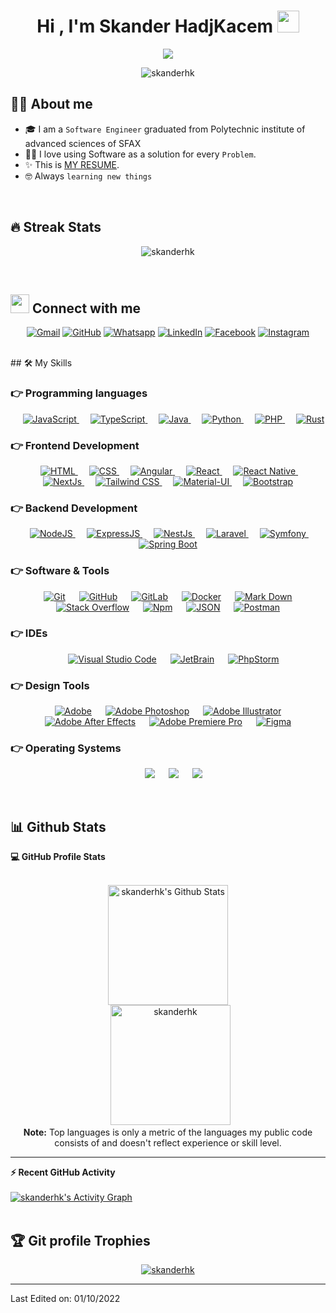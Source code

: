 <h1 align="center">Hi , I'm Skander HadjKacem <img src="https://media.giphy.com/media/hvRJCLFzcasrR4ia7z/giphy.gif" width="35"></h1>
<p align="center">
  <a href="https://github.com/DenverCoder1/readme-typing-svg"><img src="https://readme-typing-svg.herokuapp.com/?lines=Software+Engineer;Web+And+Mobile+Developer;Full+Stack+JS;&center=true&width=500&height=50"></a>
</p>

<p align="center"> 
	<img src="https://komarev.com/ghpvc/?username=skanderhk&label=Profile%20views&color=0e75b6&style=flat-square" alt="skanderhk" /> 
</p>


## 💁‍♂️  About me
- 🎓 I am a `Software Engineer` graduated from Polytechnic institute of advanced sciences of SFAX
- 🧑‍💻  I love using Software as a solution for every `Problem`.
- ✨ This is [MY RESUME](https://drive.google.com/file/d/1ArQK5Yj6hM-vqSgWxpxB3fI5_jk4Mrti/view?usp=sharing).
- 🤓 Always `learning new things`

<br>

## 🔥 Streak Stats
<p align="center"><img src="https://github-readme-streak-stats.herokuapp.com/?user=skanderhk&theme=algolia" alt="skanderhk" /></p>

<br>

## <img src="https://media.giphy.com/media/iY8CRBdQXODJSCERIr/giphy.gif" width="30px"> Connect with me
<p align="center">
	<a href="mailto:skander.hkacem@gmail.com"><img img src="https://img.shields.io/badge/gmail-%23EA4335.svg?style=flat-square&logo=gmail&logoColor=white" alt="Gmail"/></a>
	<a href="https://github.com/skanderhk"><img src="https://img.shields.io/badge/github-%23181717.svg?style=flat-square&logo=github&logoColor=white" alt="GitHub"/></a>
	<a href="https://wa.me/21644235600"><img src="https://img.shields.io/badge/whatsapp-%2325D366.svg?style=flat-square&logo=whatsapp&logoColor=white" alt="Whatsapp"/></a>
	<a href="https://www.linkedin.com/in/skanderhk/"><img src="https://img.shields.io/badge/linkedin-%230A66C2.svg?style=flat-square&logo=linkedin&logoColor=white" alt="LinkedIn"/></a>
	<a href="https://www.facebook.com/SkanderHKacem"><img src="https://img.shields.io/badge/facebook-%231877F2.svg?style=flat-square&logo=facebook&logoColor=white" alt="Facebook"/></a>
	<a href="https://www.instagram.com/skander.hk/"><img src="https://img.shields.io/badge/instagram-%23E4405F.svg?style=flat-square&logo=instagram&logoColor=white" alt="Instagram"/></a>
</p>

<br>
## 🛠️ My Skills

### 👉 Programming languages

<p align="center"> 
  &emsp; 
  <a href="https://developer.mozilla.org/en-US/docs/Web/JavaScript" target="_blank"> 
     <img alt="JavaScript" src="https://img.shields.io/badge/JavaScript-F7DF1E.svg?style=flat-square&logo=javascript&logoColor=black">
   </a>
  &emsp; 
  <a href="https://www.typescriptlang.org/" target="_blank"> 
     <img alt="TypeScript" src="https://img.shields.io/badge/TypeScript-007ACC.svg?style=flat-square&logo=typescript&logoColor=white">
   </a>
  &emsp;
  <a href="https://www.java.com" target="_blank"> 
    <img alt="Java" src="https://img.shields.io/badge/Java-ED8B00.svg?style=flat-square&logo=java&logoColor=white">
  </a>
  &emsp;
   <a href="https://www.python.org" target="_blank">
    <img alt="Python" src="https://img.shields.io/badge/Python%20-%2314354C.svg?style=flat-square&logo=python&logoColor=white">
  </a>
  &emsp;
   <a href="https://www.php.net/" target="_blank">
    <img alt="PHP" src="https://img.shields.io/badge/Php%20-%23474A8A.svg?style=flat-square&logo=php&logoColor=white">
  </a>
  &emsp;
   <a href="https://www.rust-lang.org" target="_blank">
    <img alt="Rust" src="https://img.shields.io/badge/Rust-000000.svg?style=flat-square&logo=rust&logoColor=white">
  </a>
</p>

### 👉 Frontend Development
<p align="center"> 
  &emsp; 
  <a href="https://www.w3.org/html/" target="_blank"> 
   <img alt="HTML" src="https://img.shields.io/badge/HTML5%20-%23E34F26.svg?style=flat-square&logo=html5&logoColor=white">
  </a>   
  &emsp;
  <a href="https://www.w3schools.com/css/" target="_blank">
    <img alt="CSS" src="https://img.shields.io/badge/CSS%20-%231572B6.svg?style=flat-square&logo=css3&logoColor=white">
  </a> 
  &emsp;
  <a href="https://angular.io/" target="_blank">
    <img alt="Angular" src="https://img.shields.io/badge/Angular-DD0031.svg?style=flat-square&logo=angular&logoColor=white">
  </a> 
  &emsp;
  <a href="https://reactjs.org/" target="_blank">
    <img alt="React" src="https://img.shields.io/badge/React-20232A.svg?style=flat-square&logo=react&logoColor=61DAFB">
  </a> 
  &emsp;
  <a href="https://reactnative.dev/" target="_blank">
    <img alt="React Native" src="https://img.shields.io/badge/React_Native-20232A.svg?style=flat-square&logo=react&logoColor=61DAFB">
  </a> 
  &emsp;
  <a href="https://nextjs.org/" target="_blank">
    <img alt="NextJs" src="https://img.shields.io/badge/NextJs-black.svg?style=flat-square&logo=next.js&logoColor=white">
  </a> 
  &emsp;
  <a href="https://tailwindcss.com/" target="_blank">
    <img alt="Tailwind CSS" src="https://img.shields.io/badge/Tailwind_CSS-38B2AC.svg?style=flat-square&logo=tailwind-css&logoColor=white">
  </a> 
  &emsp;
  <a href="https://mui.com/" target="_blank">
    <img alt="Material-UI" src="https://img.shields.io/badge/Material--UI-0081CB.svg?style=flat-square&logo=mui&logoColor=white">
  </a> 
  &emsp;
  <a href="https://getbootstrap.com/" target="_blank">
    <img alt="Bootstrap" src="https://img.shields.io/badge/Bootstrap-563D7C.svg?style=flat-square&logo=Bootstrap&logoColor=white">
  </a> 
</p>

### 👉 Backend Development

<p align="center"> 
  &emsp; 
  <a href="https://www.nodejs.org" target="_blank"> 
   <img alt="NodeJS" src="https://img.shields.io/badge/NodeJS-339933.svg?style=flat-square&logo=node.js&logoColor=white">
  </a>   
  &emsp; 
  <a href="https://www.expressjs.com" target="_blank"> 
   <img alt="ExpressJS" src="https://img.shields.io/badge/ExpressJS-black.svg?style=flat-square&logo=Express&logoColor=white">
  </a>   
  &emsp; 
  <a href="https://www.nestjs.com" target="_blank"> 
   <img alt="NestJs" src="https://img.shields.io/badge/NestJS-E0234E.svg?style=flat-square&logo=nestjs&logoColor=white">
  </a>   
  &emsp; 
  <a href="https://www.laravel.com" target="_blank"> 
   <img alt="Laravel" src="https://img.shields.io/badge/Laravel-FF2D20.svg?style=flat-square&logo=laravel&logoColor=white">
  </a>   
  &emsp; 
  <a href="https://www.laravel.com" target="_blank"> 
   <img alt="Symfony" src="https://img.shields.io/badge/Symfony-black.svg?style=flat-square&logo=Symfony&logoColor=white">
  </a>   
  &emsp; 
  <a href="https://spring.io/" target="_blank"> 
   <img alt="Spring Boot" src="https://img.shields.io/badge/Spring Boot-6DB33F.svg?style=flat-square&logo=spring&logoColor=white">
  </a>   
</p>

### 👉 Software & Tools
 
<p align="center">
  &emsp;
    <a href="#"><img alt="Git" src="https://img.shields.io/badge/Git%20-%23F05033.svg?style=flat-square&logo=git&logoColor=white"></a>
  &emsp;
    <a href="#"><img alt="GitHub" src="https://img.shields.io/badge/Github-%23181717.svg?style=flat-square&logo=github&logoColor=white"></a>
  &emsp;
    <a href="#"><img alt="GitLab" src="https://img.shields.io/badge/GitLab-fff.svg?style=flat-square&logo=gitlab&logoColor=white"></a>
  &emsp;
    <a href="#"><img alt="Docker" src="https://img.shields.io/badge/Docker-2496ED.svg?style=flat-square&logo=Docker&logoColor=white"></a>
  &emsp;
    <a href="#"><img alt="Mark Down" src="https://img.shields.io/badge/Markdown-000000?style=flat-square&logo=markdown&logoColor=white"></a>
  &emsp;
    <a href="#"><img alt="Stack Overflow" src="https://img.shields.io/badge/-Stack%20Overflow-FE7A16?style=flat-square&logo=stack-overflow&logoColor=white"></a>
  &emsp;
    <a href="#"><img alt="Npm" src="https://img.shields.io/badge/Npm-white?style=flat-square&logo=npm&logoColor=white"></a>
  &emsp;
    <a href="#"><img alt="JSON" img src="https://img.shields.io/badge/json-%23000000.svg?style=flat-square&logo=json&logoColor=white"></a>
  &emsp;
    <a href="#"><img alt="Postman" img src="https://img.shields.io/badge/Postman-FF6C37.svg?style=flat-square&logo=Postman&logoColor=white"></a>
</p>

### 👉 IDEs
 
<p align="center">
  &emsp;
    <a href="#"><img alt="Visual Studio Code" src="https://img.shields.io/badge/Visual%20Studio%20Code-0078d7.svg?style=flat-square&logo=visual-studio-code&logoColor=white"></a>
  &emsp;
    <a href="#"><img alt="JetBrain" src="https://img.shields.io/badge/IntelliJ -%23000000.svg?style=flat-square&logo=IntelliJ IDEA&logoColor=white" /></a>
  &emsp;
    <a href="#"><img alt="PhpStorm" src="https://img.shields.io/badge/PHPStorm-181717.svg?&style=flat-square&logo=phpstorm&logoColor=white" /></a>
</p>

### 👉 Design Tools
 
<p align="center">
  &emsp;
    <a href="#"><img alt="Adobe" src="https://img.shields.io/badge/Adobe-FF0000.svg?style=flat-square&logo=Adobe&logoColor=white"></a>
  &emsp;
    <a href="#"><img alt="Adobe Photoshop" src="https://img.shields.io/badge/Adobe Photoshop-31A8FF.svg?style=flat-square&logo=Adobe Photoshop&logoColor=white"></a>
  &emsp;
    <a href="#"><img alt="Adobe Illustrator" src="https://img.shields.io/badge/Adobe Illustrator-FF9A00.svg?style=flat-square&logo=Adobe Illustrator&logoColor=black"/></a>
  &emsp;
    <a href="#"><img alt="Adobe After Effects" src="https://img.shields.io/badge/Adobe After Effects-9999FF.svg?&style=flat-square&logo=Adobe After Effects&logoColor=white" /></a>
  &emsp;
    <a href="#"><img alt="Adobe Premiere Pro" src="https://img.shields.io/badge/Adobe Premiere Pro-9999FF.svg?&style=flat-square&logo=Adobe Premiere Pro&logoColor=white" /></a>
  &emsp;
    <a href="#"><img alt="Figma" src="https://img.shields.io/badge/Figma-F24E1E.svg?&style=flat-square&logo=Figma&logoColor=white" /></a>
</p>

 ### 👉 Operating Systems
 
<p align="center">
  &emsp;
    <a href="#"><img src="https://img.shields.io/badge/Linux-FCC624?style=flat-square&logo=linux&logoColor=black"></a>
  &emsp;
    <a href="#"><img src="https://img.shields.io/badge/Ubuntu-E95420?style=flat-square&logo=ubuntu&logoColor=white"></a>
  &emsp;
    <a href="#"><img src="https://img.shields.io/badge/Windows-0078D6?style=flat-square&logo=windows&logoColor=white"></a>
</p>

<br/>

## 📊 Github Stats



  <summary><b>💻 GitHub Profile Stats</b></summary>
  <br/>
  <p align="center">
    <a href="https://github.com/anuraghazra/github-readme-stats"><img alt="skanderhk's Github Stats" src="https://github-readme-stats.vercel.app/api?username=skanderhk&show_icons=true&count_private=true&theme=algolia" height="192px"/></a>
<br/>
  &nbsp;
	  <img src="https://github-readme-stats.vercel.app/api/top-langs?username=skanderhk&langs_count=10&show_icons=true&locale=en&layout=compact&theme=algolia" alt="skanderhk" height="192px"/>
  <br/>
  <b>Note:</b> Top languages is only a metric of the languages my public code consists of and doesn't reflect experience or skill level.
  </p>

----

  <summary><b>⚡ Recent GitHub Activity</b></summary>
  <br/>
   <a href="https://github.com/skanderhk"><img alt="skanderhk's Activity Graph" src="https://activity-graph.herokuapp.com/graph?username=skanderhk&custom_title=skanderhk's%20Contribution%20Graph&theme=react-dark" /></a>
  <br/>


<br/>

## 🏆 Git profile Trophies

<p align="center"> <a href="#"><img src="https://github-profile-trophy.vercel.app/?username=skanderhk&layout=compact&theme=algolia" alt="skanderhk" /></a> </p>

-----

Last Edited on: 01/10/2022
